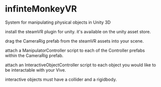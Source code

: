 # infinteMonkeyVR
System for manipulating physical objects in Unity 3D

install the steamVR plugin for unity.  it's available on the unity asset store.

drag the CameraRig prefab from the steamVR assets into your scene.

attach a ManipulatorController script to each of the Controller prefabs within the CameraRig prefab.

attach an InteractiveObjectController script to each object you would like to be interactable with your Vive.

interactive objects must have a collider and a rigidbody.  
